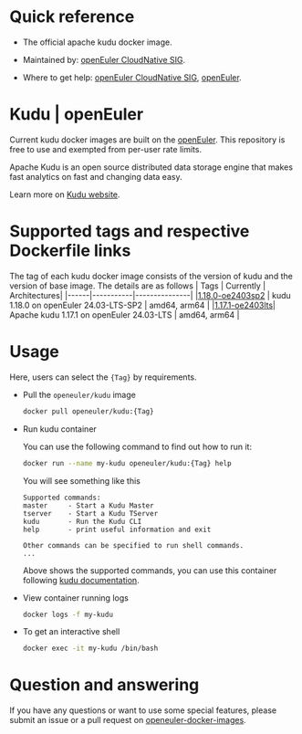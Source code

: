 # Quick reference

- The official apache kudu docker image.

- Maintained by: [openEuler CloudNative SIG](https://gitee.com/openeuler/cloudnative).

- Where to get help: [openEuler CloudNative SIG](https://gitee.com/openeuler/cloudnative), [openEuler](https://gitee.com/openeuler/community).
# Kudu | openEuler
Current kudu docker images are built on the [openEuler](https://repo.openeuler.org/). This repository is free to use and exempted from per-user rate limits.

Apache Kudu is an open source distributed data storage engine that makes fast analytics on fast and changing data easy.

Learn more on [Kudu website](https://kudu.apache.org/).


# Supported tags and respective Dockerfile links
The tag of each kudu docker image consists of the version of kudu and the version of base image. The details are as follows
| Tags | Currently |  Architectures|
|------|-----------|---------------|
|[1.18.0-oe2403sp2](https://gitee.com/openeuler/openeuler-docker-images/blob/master/Storage/kudu/1.18.0/24.03-lts-sp2/Dockerfile) | kudu 1.18.0 on openEuler 24.03-LTS-SP2 | amd64, arm64 |
|[1.17.1-oe2403lts](https://gitee.com/openeuler/openeuler-docker-images/blob/master/Storage/kudu/1.17.1/24.03-lts/Dockerfile)| Apache kudu 1.17.1 on openEuler 24.03-LTS | amd64, arm64 |


# Usage
Here, users can select the `{Tag}` by requirements.

- Pull the `openeuler/kudu` image
	```bash
	docker pull openeuler/kudu:{Tag}
	```
- Run kudu container

	You can use the following command to find out how to run it:
	```bash
	docker run --name my-kudu openeuler/kudu:{Tag} help
	```
	You will see something like this
	```
	Supported commands:
   	master     - Start a Kudu Master
   	tserver    - Start a Kudu TServer
   	kudu       - Run the Kudu CLI
   	help       - print useful information and exit

	Other commands can be specified to run shell commands.
	...
	```
	Above shows the supported commands, you can use this container following [kudu documentation](https://kudu.apache.org/docs/quickstart.html).

- View container running logs
	```bash
	docker logs -f my-kudu
	```
- To get an interactive shell
	```bash
	docker exec -it my-kudu /bin/bash
	```

# Question and answering
If you have any questions or want to use some special features, please submit an issue or a pull request on [openeuler-docker-images](https://gitee.com/openeuler/openeuler-docker-images).